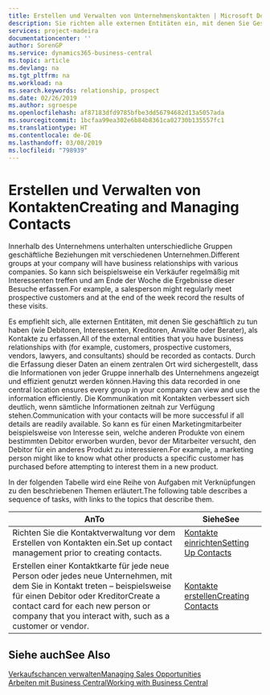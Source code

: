 ```yaml
---
title: Erstellen und Verwalten von Unternehmenskontakten | Microsoft Docs
description: Sie richten alle externen Entitäten ein, mit denen Sie Geschäftsbeziehungen haben (wie Debitoren, Interessenten, Kreditoren und Berater).
services: project-madeira
documentationcenter: ''
author: SorenGP
ms.service: dynamics365-business-central
ms.topic: article
ms.devlang: na
ms.tgt_pltfrm: na
ms.workload: na
ms.search.keywords: relationship, prospect
ms.date: 02/26/2019
ms.author: sgroespe
ms.openlocfilehash: af87183dfd9785bfbe3dd56794682d13a5057ada
ms.sourcegitcommit: 1bcfaa99ea302e6b84b8361ca02730b135557fc1
ms.translationtype: HT
ms.contentlocale: de-DE
ms.lasthandoff: 03/08/2019
ms.locfileid: "798939"
---
```

# <a name="creating-and-managing-contacts"></a><span data-ttu-id="1c852-103">Erstellen und Verwalten von Kontakten</span><span class="sxs-lookup"><span data-stu-id="1c852-103">Creating and Managing Contacts</span></span>
<span data-ttu-id="1c852-104">Innerhalb des Unternehmens unterhalten unterschiedliche Gruppen geschäftliche Beziehungen mit verschiedenen Unternehmen.</span><span class="sxs-lookup"><span data-stu-id="1c852-104">Different groups at your company will have business relationships with various companies.</span></span> <span data-ttu-id="1c852-105">So kann sich beispielsweise ein Verkäufer regelmäßig mit Interessenten treffen und am Ende der Woche die Ergebnisse dieser Besuche erfassen.</span><span class="sxs-lookup"><span data-stu-id="1c852-105">For example, a salesperson might regularly meet prospective customers and at the end of the week record the results of these visits.</span></span>

<span data-ttu-id="1c852-106">Es empfiehlt sich, alle externen Entitäten, mit denen Sie geschäftlich zu tun haben (wie Debitoren, Interessenten, Kreditoren, Anwälte oder Berater), als Kontakte zu erfassen.</span><span class="sxs-lookup"><span data-stu-id="1c852-106">All of the external entities that you have business relationships with (for example, customers, prospective customers, vendors, lawyers, and consultants) should be recorded as contacts.</span></span> <span data-ttu-id="1c852-107">Durch die Erfassung dieser Daten an einem zentralen Ort wird sichergestellt, dass die Informationen von jeder Gruppe innerhalb des Unternehmens angezeigt und effizient genutzt werden können.</span><span class="sxs-lookup"><span data-stu-id="1c852-107">Having this data recorded in one central location ensures every group in your company can view and use the information efficiently.</span></span> <span data-ttu-id="1c852-108">Die Kommunikation mit Kontakten verbessert sich deutlich, wenn sämtliche Informationen zeitnah zur Verfügung stehen.</span><span class="sxs-lookup"><span data-stu-id="1c852-108">Communication with your contacts will be more successful if all details are readily available.</span></span> <span data-ttu-id="1c852-109">So kann es für einen Marketingmitarbeiter beispielsweise von Interesse sein, welche anderen Produkte von einem bestimmten Debitor erworben wurden, bevor der Mitarbeiter versucht, den Debitor für ein anderes Produkt zu interessieren.</span><span class="sxs-lookup"><span data-stu-id="1c852-109">For example, a marketing person might like to know what other products a specific customer has purchased before attempting to interest them in a new product.</span></span>

<span data-ttu-id="1c852-110">In der folgenden Tabelle wird eine Reihe von Aufgaben mit Verknüpfungen zu den beschriebenen Themen erläutert.</span><span class="sxs-lookup"><span data-stu-id="1c852-110">The following table describes a sequence of tasks, with links to the topics that describe them.</span></span>

| <span data-ttu-id="1c852-111">An</span><span class="sxs-lookup"><span data-stu-id="1c852-111">To</span></span> | <span data-ttu-id="1c852-112">Siehe</span><span class="sxs-lookup"><span data-stu-id="1c852-112">See</span></span> |
| --- | --- |
| <span data-ttu-id="1c852-113">Richten Sie die Kontaktverwaltung vor dem Erstellen von Kontakten ein.</span><span class="sxs-lookup"><span data-stu-id="1c852-113">Set up contact management prior to creating contacts.</span></span> |[<span data-ttu-id="1c852-114">Kontakte einrichten</span><span class="sxs-lookup"><span data-stu-id="1c852-114">Setting Up Contacts</span></span>](marketing-setup-contacts.md) |
| <span data-ttu-id="1c852-115">Erstellen einer Kontaktkarte für jede neue Person oder jedes neue Unternehmen, mit dem Sie in Kontakt treten – beispielsweise für einen Debitor oder Kreditor</span><span class="sxs-lookup"><span data-stu-id="1c852-115">Create a contact card for each new person or company that you interact with, such as a customer or vendor.</span></span> |[<span data-ttu-id="1c852-116">Kontakte erstellen</span><span class="sxs-lookup"><span data-stu-id="1c852-116">Creating Contacts</span></span>](marketing-create-contact-companies.md) |

## <a name="see-also"></a><span data-ttu-id="1c852-117">Siehe auch</span><span class="sxs-lookup"><span data-stu-id="1c852-117">See Also</span></span>
[<span data-ttu-id="1c852-118">Verkaufschancen verwalten</span><span class="sxs-lookup"><span data-stu-id="1c852-118">Managing Sales Opportunities</span></span>](marketing-manage-sales-opportunities.md)  
[<span data-ttu-id="1c852-119">Arbeiten mit Business Central</span><span class="sxs-lookup"><span data-stu-id="1c852-119">Working with Business Central</span></span>](ui-work-product.md)  
